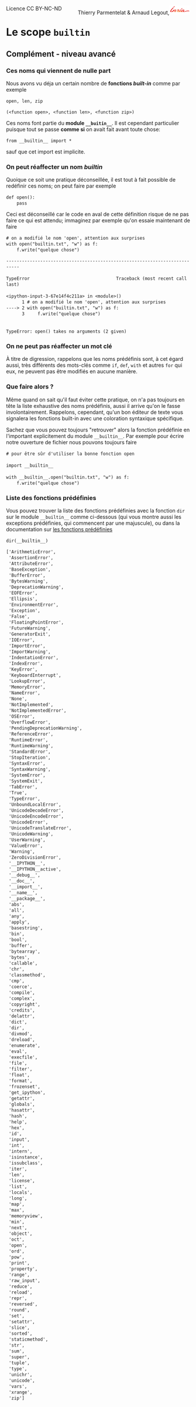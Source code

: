 
<span style="float:left;">Licence CC BY-NC-ND</span><span style="float:right;">Thierry Parmentelat &amp; Arnaud Legout,<img src="media/inria-25.png" style="display:inline"></span><br/>

# Le scope `builtin`

## Complément - niveau avancé

### Ces noms qui viennent de nulle part

Nous avons vu déja un certain nombre de **fonctions *built-in*** comme par exemple


```
open, len, zip
```




    (<function open>, <function len>, <function zip>)



Ces noms font partie du **module `__buitin__`**. Il est cependant particulier puisque tout se passe **comme si** on avait fait avant toute chose:

    from __builtin__ import *
    
sauf que cet import est implicite.

### On peut réaffecter un nom *builtin*

Quoique ce soit une pratique déconseillée, il est tout à fait possible de redéfinir ces noms; on peut faire par exemple


```
def open():
    pass
```

Ceci est déconseillé car le code en aval de cette définition risque de ne pas faire ce qui est attendu; immaginez par exemple qu'on essaie maintenant de faire


```
# on a modifié le nom 'open', attention aux surprises
with open("builtin.txt", "w") as f:
    f.write("quelque chose")
```


    ---------------------------------------------------------------------------

    TypeError                                 Traceback (most recent call last)

    <ipython-input-3-67e14f4c211a> in <module>()
          1 # on a modifié le nom 'open', attention aux surprises
    ----> 2 with open("builtin.txt", "w") as f:
          3     f.write("quelque chose")


    TypeError: open() takes no arguments (2 given)


### On ne peut pas réaffecter un mot clé

À titre de digression, rappelons que les noms prédéfinis sont, à cet égard aussi, très différents des mots-clés comme `if`, `def`, `with` et autres `for` qui eux, ne peuvent pas être modifiés en aucune manière.

### Que faire alors ?

Même quand on sait qu'il faut éviter cette pratique, on n'a pas toujours en tête la liste exhaustive des noms prédéfinis, aussi il arrive qu'on le fasse involontairement. Rappelons, cependant, qu'un bon éditeur de texte vous signalera les fonctions built-in avec une coloration syntaxique spécifique. 

Sachez que vous pouvez toujours "retrouver" alors la fonction prédéfinie en l'important explicitement du module `__builtin__`. Par exemple pour écrire notre ouverture de fichier nous pouvons toujours faire


```
# pour être sûr d'utiliser la bonne fonction open

import __builtin__ 

with __builtin__.open("builtin.txt", "w") as f:
    f.write("quelque chose")
```

### Liste des fonctions prédéfinies

Vous pouvez trouver la liste des fonctions prédéfinies avec la fonction `dir` sur le module `__builtin__` comme ci-dessous (qui vous montre aussi les exceptions prédéfinies, qui commencent par une majuscule), ou dans la documentation sur [les fonctions prédéfinies](https://docs.python.org/2/library/functions.html#built-in-funcs
)


```
dir(__builtin__)
```




    ['ArithmeticError',
     'AssertionError',
     'AttributeError',
     'BaseException',
     'BufferError',
     'BytesWarning',
     'DeprecationWarning',
     'EOFError',
     'Ellipsis',
     'EnvironmentError',
     'Exception',
     'False',
     'FloatingPointError',
     'FutureWarning',
     'GeneratorExit',
     'IOError',
     'ImportError',
     'ImportWarning',
     'IndentationError',
     'IndexError',
     'KeyError',
     'KeyboardInterrupt',
     'LookupError',
     'MemoryError',
     'NameError',
     'None',
     'NotImplemented',
     'NotImplementedError',
     'OSError',
     'OverflowError',
     'PendingDeprecationWarning',
     'ReferenceError',
     'RuntimeError',
     'RuntimeWarning',
     'StandardError',
     'StopIteration',
     'SyntaxError',
     'SyntaxWarning',
     'SystemError',
     'SystemExit',
     'TabError',
     'True',
     'TypeError',
     'UnboundLocalError',
     'UnicodeDecodeError',
     'UnicodeEncodeError',
     'UnicodeError',
     'UnicodeTranslateError',
     'UnicodeWarning',
     'UserWarning',
     'ValueError',
     'Warning',
     'ZeroDivisionError',
     '__IPYTHON__',
     '__IPYTHON__active',
     '__debug__',
     '__doc__',
     '__import__',
     '__name__',
     '__package__',
     'abs',
     'all',
     'any',
     'apply',
     'basestring',
     'bin',
     'bool',
     'buffer',
     'bytearray',
     'bytes',
     'callable',
     'chr',
     'classmethod',
     'cmp',
     'coerce',
     'compile',
     'complex',
     'copyright',
     'credits',
     'delattr',
     'dict',
     'dir',
     'divmod',
     'dreload',
     'enumerate',
     'eval',
     'execfile',
     'file',
     'filter',
     'float',
     'format',
     'frozenset',
     'get_ipython',
     'getattr',
     'globals',
     'hasattr',
     'hash',
     'help',
     'hex',
     'id',
     'input',
     'int',
     'intern',
     'isinstance',
     'issubclass',
     'iter',
     'len',
     'license',
     'list',
     'locals',
     'long',
     'map',
     'max',
     'memoryview',
     'min',
     'next',
     'object',
     'oct',
     'open',
     'ord',
     'pow',
     'print',
     'property',
     'range',
     'raw_input',
     'reduce',
     'reload',
     'repr',
     'reversed',
     'round',
     'set',
     'setattr',
     'slice',
     'sorted',
     'staticmethod',
     'str',
     'sum',
     'super',
     'tuple',
     'type',
     'unichr',
     'unicode',
     'vars',
     'xrange',
     'zip']


